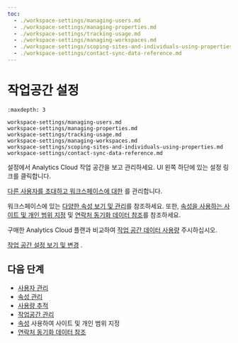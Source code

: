 ```yaml
---
toc:
  - ./workspace-settings/managing-users.md
  - ./workspace-settings/managing-properties.md
  - ./workspace-settings/tracking-usage.md
  - ./workspace-settings/managing-workspaces.md
  - ./workspace-settings/scoping-sites-and-individuals-using-properties.md
  - ./workspace-settings/contact-sync-data-reference.md
---
```

# 작업공간 설정

```{toctree}
:maxdepth: 3

workspace-settings/managing-users.md
workspace-settings/managing-properties.md
workspace-settings/tracking-usage.md
workspace-settings/managing-workspaces.md
workspace-settings/scoping-sites-and-individuals-using-properties.md
workspace-settings/contact-sync-data-reference.md
```

설정에서 Analytics Cloud 작업 공간을 보고 관리하세요. UI 왼쪽 하단에 있는 설정 링크를 클릭합니다.

[다른 사용자를 초대하고 워크스페이스에 대한](./workspace-settings/managing-users.md) 를 관리합니다.

워크스페이스에 있는 [다양한 속성 보기 및 관리](./workspace-settings/managing-properties.md)를 참조하세요. 또한, [속성을 사용하는 사이트 및 개인 범위 지정](./workspace-settings/scoping-sites-and-individuals-using-properties.md) 및 [연락처 동기화 데이터 참조](./workspace-settings/contact-sync-data-reference.md)를 참조하세요.

구매한 Analytics Cloud 플랜과 비교하여 [작업 공간 데이터 사용량](./workspace-settings/tracking-usage.md) 주시하십시오.

[작업 공간 설정 보기 및 변경](./workspace-settings/managing-workspaces.md) .

## 다음 단계

- [사용자 관리](./workspace-settings/managing-users.md) 
- [속성 관리](./workspace-settings/managing-properties.md) 
- [사용량 추적](./workspace-settings/tracking-usage.md) 
- [작업공간 관리](./workspace-settings/managing-workspaces.md) 
- [속성](./workspace-settings/scoping-sites-and-individuals-using-properties.md) 사용하여 사이트 및 개인 범위 지정
- [연락처 동기화 데이터 참조](./workspace-settings/contact-sync-data-reference.md) 
